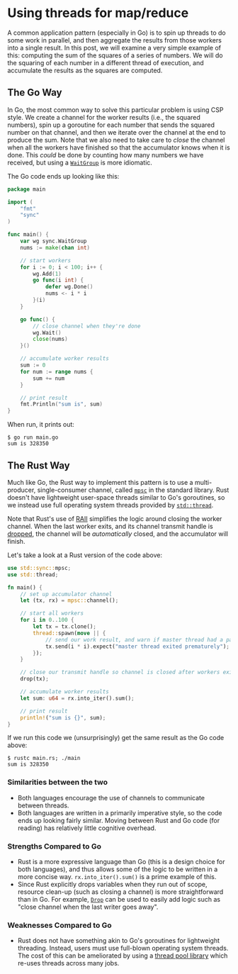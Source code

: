 # Using threads for map/reduce

A common application pattern (especially in Go) is to spin up threads to
do some work in parallel, and then aggregate the results from those
workers into a single result. In this post, we will examine a very
simple example of this: computing the sum of the squares of a series of
numbers. We will do the squaring of each number in a different thread of
execution, and accumulate the results as the squares are computed.

## The Go Way

In Go, the most common way to solve this particular problem is using CSP
style. We create a channel for the worker results (i.e., the squared
numbers), spin up a goroutine for each number that sends the squared
number on that channel, and then we iterate over the channel at the end
to produce the sum. Note that we also need to take care to *close* the
channel when all the workers have finished so that the accumulator knows
when it is done. This *could* be done by counting how many numbers we
have received, but using a
[`WaitGroup`](https://golang.org/pkg/sync/#WaitGroup) is more idiomatic.

The Go code ends up looking like this:

```go
package main

import (
    "fmt"
    "sync"
)

func main() {
    var wg sync.WaitGroup
    nums := make(chan int)

    // start workers
    for i := 0; i < 100; i++ {
        wg.Add(1)
        go func(i int) {
            defer wg.Done()
            nums <- i * i
        }(i)
    }

    go func() {
        // close channel when they're done
        wg.Wait()
        close(nums)
    }()

    // accumulate worker results
    sum := 0
    for num := range nums {
        sum += num
    }

    // print result
    fmt.Println("sum is", sum)
}
```

When run, it prints out:

```console
$ go run main.go
sum is 328350
```

## The Rust Way
Much like Go, the Rust way to implement this pattern is to use a
multi-producer, single-consumer channel, called
[`mpsc`](https://doc.rust-lang.org/std/sync/mpsc/) in the standard
library. Rust doesn't have lightweight user-space threads similar to
Go's goroutines, so we instead use full operating system threads
provided by [`std::thread`](https://doc.rust-lang.org/std/thread/).

Note that Rust's use of
[RAII](https://en.wikipedia.org/wiki/Resource_acquisition_is_initialization)
simplifies the logic around closing the worker channel. When the last
worker exits, and its channel transmit handle is
[dropped](https://doc.rust-lang.org/book/drop.html), the channel will be
*automatically* closed, and the accumulator will finish.

Let's take a look at a Rust version of the code above:

```rust
use std::sync::mpsc;
use std::thread;

fn main() {
    // set up accumulator channel
    let (tx, rx) = mpsc::channel();

    // start all workers
    for i in 0..100 {
        let tx = tx.clone();
        thread::spawn(move || {
            // send our work result, and warn if master thread had a panic
            tx.send(i * i).expect("master thread exited prematurely");
        });
    }

    // close our transmit handle so channel is closed after workers exit
    drop(tx);

    // accumulate worker results
    let sum: u64 = rx.into_iter().sum();

    // print result
    println!("sum is {}", sum);
}
```

If we run this code we (unsurprisingly) get the same result as the Go
code above:

```console
$ rustc main.rs; ./main
sum is 328350
```

### Similarities between the two

 - Both languages encourage the use of channels to communicate between
   threads.
 - Both languages are written in a primarily imperative style, so the
   code ends up looking fairly similar. Moving between Rust and Go code
   (for reading) has relatively little cognitive overhead.

### Strengths Compared to Go

 - Rust is a more expressive language than Go (this is a design choice
   for both languages), and thus allows some of the logic to be
   written in a more concise way. `rx.into_iter().sum()` is a prime
   example of this.
 - Since Rust explicitly drops variables when they run out of scope,
   resource clean-up (such as closing a channel) is more straightforward
   than in Go. For example,
   [`Drop`](https://doc.rust-lang.org/std/ops/trait.Drop.html) can be
   used to easily add logic such as "close channel when the last writer
   goes away".

### Weaknesses Compared to Go

 - Rust does not have something akin to Go's goroutines for lightweight
   threading. Instead, users must use full-blown operating system
   threads. The cost of this can be ameliorated by using a [thread pool
   library](https://crates.io/search?q=thread%20pool) which re-uses
   threads across many jobs.
